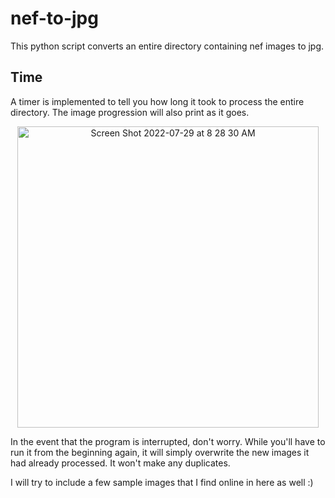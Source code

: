 # nef-to-jpg
This python script converts an entire directory containing nef images to jpg. 

## Time
A timer is implemented to tell you how long it took to process the entire directory. The image progression will also print as it goes. 

<p align="center">
<img width="482" alt="Screen Shot 2022-07-29 at 8 28 30 AM" src="https://user-images.githubusercontent.com/98404383/181758584-65a31437-efaf-430d-9178-a8e57ebe11be.png">
</p>


In the event that the program is interrupted, don't worry. While you'll have to run it from the beginning again, it will simply overwrite the new images it had already processed. It won't make any duplicates. 

I will try to include a few sample images that I find online in here as well :) 
